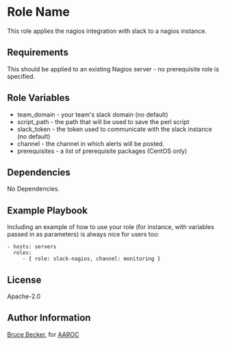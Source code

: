 Role Name
=========

This role applies the nagios integration with slack to a nagios instance.

Requirements
------------

This should be applied to an existing Nagios server - no prerequisite role is specified.

Role Variables
--------------

  * team_domain - your team's slack domain (no default)
  * script_path - the path that will be used to save the perl script
  * slack_token - the token used to communicate with the slack instance (no default)
  * channel - the channel in which alerts will be posted.
  * prerequisites - a list of prerequisite packages (CentOS only)


Dependencies
------------

No Dependencies.

Example Playbook
----------------

Including an example of how to use your role (for instance, with variables passed in as parameters) is always nice for users too:

    - hosts: servers
      roles:
         - { role: slack-nagios, channel: monitoring }

License
-------

Apache-2.0

Author Information
------------------

[Bruce Becker](http://brucellino.github.io), for [AAROC](http://www.africa-grid.org)
